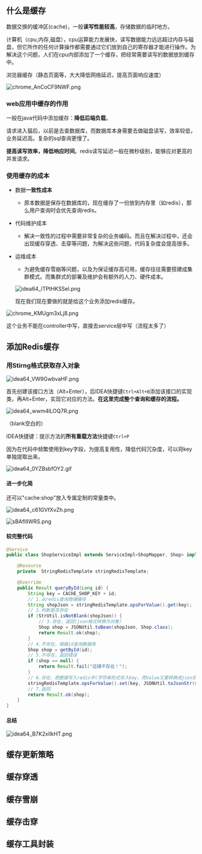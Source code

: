 ## 什么是缓存

数据交换的缓冲区(cache)，一般**读写性能较高**，存储数据的临时地方。

计算机（cpu,内存,磁盘），cpu运算能力发展快，读写数据能力远远超过内存与磁盘，但它所作的任何计算操作都需要通过它们放到自己的寄存器才能进行操作。为解决这个问题，人们在cpu内部添加了一个缓存，把经常需要读写的数据放到缓存中。

浏览器缓存（静态页面等，大大降低网络延迟，提高页面响应速度）

![chrome_AnCoCF9NWF.png](https://raw.githubusercontent.com/Fanyup/cloudimg/master/img/chrome_AnCoCF9NWF.png)

### web应用中缓存的作用

一般在java代码中添加缓存：**降低后端负载**。

请求进入猫后，以前是去查数据库，而数据库本身需要去做磁盘读写，效率较低，业务延迟高。复杂的sql查询更慢了。

**提高读写效率，降低响应时间**。redis读写延迟一般在微秒级别，能够应对更高的并发请求。

### 使用缓存的成本

- 数据**一致性成本**
  
  - 原本数据是保存在数据库的，现在缓存了一份放到内存里（如redis），那么用户查询时会优先查询redis。

- 代码维护成本
  
  - 解决一致性的过程中需要非常复杂的业务编码。而且在解决过程中，还会出现缓存穿透、击穿等问题，为解决这些问题，代码复杂度会提高很多。

- 运维成本
  
  - 为避免缓存雪崩等问题，以及为保证缓存高可用，缓存往往需要搭建成集群模式。而集群式的部署及维护会有额外的人力、硬件成本。
  
  ![idea64_lTPtHKSSel.png](https://raw.githubusercontent.com/Fanyup/cloudimg/master/img/idea64_lTPtHKSSel.png)
  
  现在我们现在要做的就是给这个业务添加redis缓存。

![chrome_KMUgm3xLj8.png](https://raw.githubusercontent.com/Fanyup/cloudimg/master/img/chrome_KMUgm3xLj8.png)

这个业务不能在controller中写，直接去service层中写（流程太多了）

## 添加Redis缓存

### 用Stirng格式获取存入对象

![idea64_VW9GwbvaHF.png](https://raw.githubusercontent.com/Fanyup/cloudimg/master/img/idea64_VW9GwbvaHF.png)

首先创建该接口方法（Alt+Enter），后IDEA快捷键`Ctrl+Alt+B`添加该接口的实现类，再Alt+Enter，实现它对应的方法。**在这里完成整个查询和缓存的流程。**

![idea64_wwm4lLOQ7R.png](https://raw.githubusercontent.com/Fanyup/cloudimg/master/img/idea64_wwm4lLOQ7R.png)

（blank空白的）

IDEA快捷键：提示方法的**所有重载方法**快捷键`Ctrl+P`

因为在代码中频繁使用到key字段，为提高复用性，降低代码冗杂度，可以将key单独提取出来。

![idea64_0YZBsbfOY2.gif](https://raw.githubusercontent.com/Fanyup/cloudimg/master/img/idea64_0YZBsbfOY2.gif)

#### 进一步化简

还可以"cache:shop"放入专属定制的常量类中。

![idea64_c61GVfXvZh.png](https://raw.githubusercontent.com/Fanyup/cloudimg/master/img/idea64_c61GVfXvZh.png)

![sBAfIlIWRS.png](https://raw.githubusercontent.com/Fanyup/cloudimg/master/img/sBAfIlIWRS.png)

#### 较完整代码

```java
@Service
public class ShopServiceImpl extends ServiceImpl<ShopMapper, Shop> implements IShopService {

    @Resource
    private  StringRedisTemplate stringRedisTemplate;

    @Override
    public Result queryById(Long id) {
        String key = CACHE_SHOP_KEY + id;
        // 1.从redis查询商铺缓存
        String shopJson = stringRedisTemplate.opsForValue().get(key);
        // 2.判断是否存在
        if (StrUtil.isNotBlank(shopJson)) {
            // 3.存在，返回(json格式转换为对象）
            Shop shop = JSONUtil.toBean(shopJson, Shop.class);
            return Result.ok(shop);
        }
        // 4.不存在，根据id查询数据库
        Shop shop = getById(id);
        // 5.不存在，返回错误
        if (shop == null) {
            return Result.fail("店铺不存在！");
        }
        // 6.存在，把数据写入redis中(字符串形式存入key，而Value又要转换成json形式存)
        stringRedisTemplate.opsForValue().set(key, JSONUtil.toJsonStr(shop));
        // 7.返回
        return Result.ok(shop);
    }
}
```

#### 总结

![idea64_B7K2xIlkHT.png](https://raw.githubusercontent.com/Fanyup/cloudimg/master/img/idea64_B7K2xIlkHT.png)

## 缓存更新策略

## 缓存穿透

## 缓存雪崩

## 缓存击穿

## 缓存工具封装
